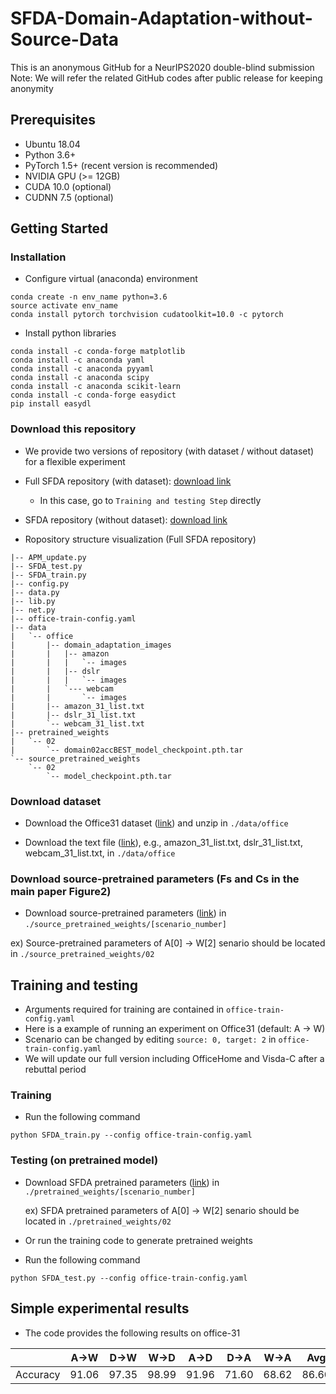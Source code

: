 # SFDA-Domain-Adaptation-without-Source-Data
This is an anonymous GitHub for a NeurIPS2020 double-blind submission     
Note: We will refer the related GitHub codes after public release for keeping anonymity

## Prerequisites
* Ubuntu 18.04    
* Python 3.6+    
* PyTorch 1.5+ (recent version is recommended)     
* NVIDIA GPU (>= 12GB)      
* CUDA 10.0 (optional)         
* CUDNN 7.5 (optional)         

## Getting Started

### Installation
* Configure virtual (anaconda) environment
```
conda create -n env_name python=3.6
source activate env_name
conda install pytorch torchvision cudatoolkit=10.0 -c pytorch
```
* Install python libraries 
```
conda install -c conda-forge matplotlib
conda install -c anaconda yaml
conda install -c anaconda pyyaml 
conda install -c anaconda scipy
conda install -c anaconda scikit-learn 
conda install -c conda-forge easydict
pip install easydl
```

### Download this repository
* We provide two versions of repository (with dataset / without dataset) for a flexible experiment

* Full SFDA repository (with dataset): [download link][aa]      
  * In this case, go to ```Training and testing Step``` directly

[aa]: https://drive.google.com/drive/folders/11g8yOWxIG47G-5vImtX98qrg0Y4UxrGd?usp=sharing

* SFDA repository (without dataset): [download link][a]

[a]: https://drive.google.com/drive/folders/1ndxbQLAkDxxvlPs7E65_6fQ4dNbxXkHR?usp=sharing


* Ropository structure visualization  (Full SFDA repository)

```
|-- APM_update.py
|-- SFDA_test.py
|-- SFDA_train.py
|-- config.py
|-- data.py
|-- lib.py
|-- net.py
|-- office-train-config.yaml
|-- data
|   `-- office
|       |-- domain_adaptation_images
|       |   |-- amazon
|       |   |   `-- images
|       |   |-- dslr
|       |   |   `-- images
|       |   `--- webcam
|       |       `-- images         
|       |-- amazon_31_list.txt
|       |-- dslr_31_list.txt
|       `-- webcam_31_list.txt
|-- pretrained_weights
|   `-- 02
|       `-- domain02accBEST_model_checkpoint.pth.tar
`-- source_pretrained_weights
    `-- 02
        `-- model_checkpoint.pth.tar
```

### Download dataset
* Download the Office31 dataset ([link][b]) and unzip in ```./data/office```     

[b]: https://drive.google.com/file/d/0B4IapRTv9pJ1WGZVd1VDMmhwdlE/view

* Download the text file ([link][c]), e.g., amazon_31_list.txt, dslr_31_list.txt, webcam_31_list.txt, in ```./data/office```  

[c]: https://drive.google.com/drive/folders/11wFsBoG--cm7uD0L-7L5X5hprWDCMBpH?usp=sharing


### Download source-pretrained parameters (Fs and Cs in the main paper Figure2)
* Download source-pretrained parameters ([link][d]) in ```./source_pretrained_weights/[scenario_number]```       

[d]: https://drive.google.com/drive/folders/1mkzEl8SHQ0mVFnYV0CvZIdeLstCm2shy?usp=sharing       

  ex) Source-pretrained parameters of A[0] -> W[2] senario should be located in ```./source_pretrained_weights/02```    


## Training and testing

* Arguments required for training are contained in ```office-train-config.yaml  ``` 
* Here is a example of running an experiment on Office31 (default: A -> W)
* Scenario can be changed by editing ```source: 0, target: 2```  in ```office-train-config.yaml```
* We will update our full version including OfficeHome and Visda-C after a rebuttal period    

### Training

*  Run the following command

```
python SFDA_train.py --config office-train-config.yaml
```

### Testing (on pretrained model)

* Download SFDA pretrained parameters ([link][e]) in ```./pretrained_weights/[scenario_number]```   

   ex) SFDA pretrained parameters of A[0] -> W[2] senario should be located in ```./pretrained_weights/02```    

[e]: https://drive.google.com/drive/folders/1XiWZXsES_oEAI2WMdOBxqjKieA7zOOwZ?usp=sharing

*  Or run the training code to generate pretrained weights

*  Run the following command

```
python SFDA_test.py --config office-train-config.yaml
```



## Simple experimental results

* The code provides the following results on office-31

|  <center> </center> |  <center>A→W</center> |  <center>D→W</center> |  <center>W→D</center> |  <center>A→D</center> |  <center>D→A</center> |  <center>W→A</center> |  <center>Avg</center> |
|:--------|:--------:|:--------:|:--------:|:--------:|:--------:|:--------:|:--------:|
|Accuracy </center>| <center>91.06 | <center>97.35 | <center>98.99 | <center>91.96 | <center>71.60 | <center>68.62 | <center>86.60 | 

